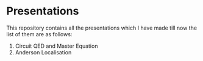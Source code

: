 # Presentations
This repository contains all the presentations which I have made till now the list of them are as follows:
1. Circuit QED and Master Equation
2. Anderson Localisation
